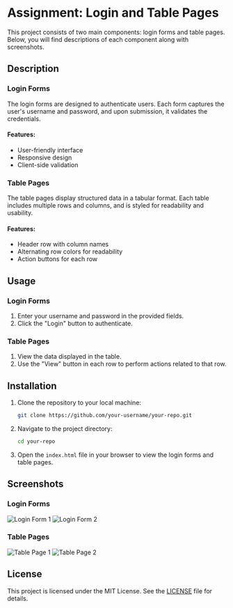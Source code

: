 # Assignment: Login and Table Pages

This project consists of two main components: login forms and table pages. Below, you will find descriptions of each component along with screenshots.

## Description

### Login Forms
The login forms are designed to authenticate users. Each form captures the user's username and password, and upon submission, it validates the credentials.

#### Features:
- User-friendly interface
- Responsive design
- Client-side validation

### Table Pages
The table pages display structured data in a tabular format. Each table includes multiple rows and columns, and is styled for readability and usability.

#### Features:
- Header row with column names
- Alternating row colors for readability
- Action buttons for each row

## Usage

### Login Forms
1. Enter your username and password in the provided fields.
2. Click the "Login" button to authenticate.

### Table Pages
1. View the data displayed in the table.
2. Use the "View" button in each row to perform actions related to that row.

## Installation

1. Clone the repository to your local machine:
    ```bash
    git clone https://github.com/your-username/your-repo.git
    ```
2. Navigate to the project directory:
    ```bash
    cd your-repo
    ```
3. Open the `index.html` file in your browser to view the login forms and table pages.

## Screenshots

### Login Forms
![Login Form 1](https://github.com/rahulram01/Refreshment-Session-Rahul-Ram-/assets/98167864/bd009504-6d2e-46eb-9aa4-523eaebb0376)
![Login Form 2](https://github.com/rahulram01/Refreshment-Session-Rahul-Ram-/assets/98167864/e227302b-ee72-425f-8160-315746b32e2a)

### Table Pages
![Table Page 1](https://github.com/rahulram01/Refreshment-Session-Rahul-Ram-/assets/98167864/5b592dad-2b3e-4044-8d85-acc127d1c3d3)
![Table Page 2](https://github.com/rahulram01/Refreshment-Session-Rahul-Ram-/assets/98167864/95da0fb3-059f-45d1-84f5-9d78653346b5)

## License
This project is licensed under the MIT License. See the [LICENSE](LICENSE) file for details.
